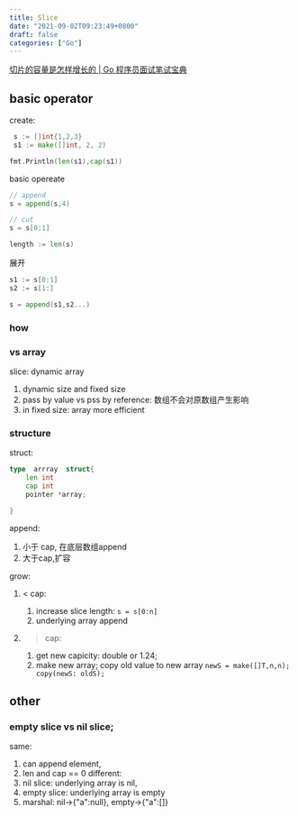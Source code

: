 ```yaml
---
title: Slice
date: "2021-09-02T09:23:49+0800"
draft: false
categories: ["Go"]
---
```


[切片的容量是怎样增长的 | Go 程序员面试笔试宝典](https://golang.design/go-questions/slice/grow/)

##  basic operator 

create:

```go
 s := []int{1,2,3}
 s1 := make([]int, 2, 2)

fmt.Println(len(s1),cap(s1))
```

basic opereate

```go 
// append 
s = append(s,4)

// cut 
s = s[0:1]

length := len(s)

```

展开
```go
s1 := s[0:1]
s2 := s[1:]

s = append(s1,s2...)

```



### how

### vs array

slice: dynamic array

1. dynamic size  and fixed size
2.  pass by value vs pss by reference: 数组不会对原数组产生影响
4.  in fixed size:  array more efficient 



### structure


struct: 
```go
type  arrray  struct{
    len int
    cap int
    pointer *array;

}
```

append:
1. 小于 cap,  在底层数组append 
2. 大于cap,扩容


grow:
1. < cap:
	1. increase slice length: `s = s[0:n]`
	2. underlying  array append


2.  > cap:
	1. get new capicity: double or 1.24;
	2. make new array; copy old value to new array
			`newS = make([]T,n,n); copy(newS: oldS);`





## other
### empty slice vs nil slice;
same: 
1. can append element,
2. len and cap  == 0 
different:
1.  nil slice:  underlying array is nil, 
2.  empty slice: underlying array is empty
3.  marshal: nil->{"a":null}, empty->{"a":[]}




